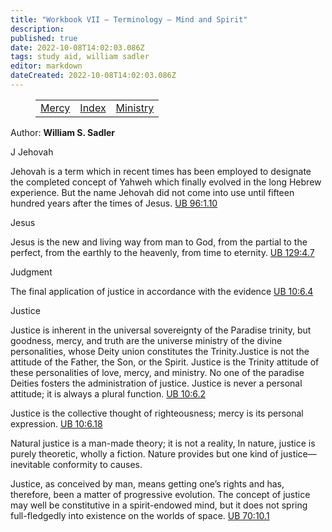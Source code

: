 ```yaml
---
title: "Workbook VII — Terminology — Mind and Spirit"
description: 
published: true
date: 2022-10-08T14:02:03.086Z
tags: study aid, william sadler
editor: markdown
dateCreated: 2022-10-08T14:02:03.086Z
---
```


<figure class="table chapter-navigator">
	<table>
		<tbody>
		<tr>
			<td><a href="/en/article/William_S_Sadler/Workbook_7_Terminology/Mercy">Mercy</a></td>
			<td><a href="/en/article/William_S_Sadler/Workbook_7_Terminology/Index">Index</a></td>
			<td><a href="/en/article/William_S_Sadler/Workbook_7_Terminology/Ministry">Ministry</a></td>
		</tr>
		</tbody>
	</table>
</figure>

Author: **William S. Sadler**

J
Jehovah

Jehovah is a term which in recent times has been employed to designate the completed concept of Yahweh which finally evolved in the long Hebrew experience. But the name Jehovah did not come into use until fifteen hundred years after the times of Jesus. [UB 96:1.10](/en/The_Urantia_Book/96#p1_10)

Jesus

Jesus is the new and living way from man to God, from the partial to the perfect, from the earthly to the heavenly, from time to eternity. [UB 129:4.7](/en/The_Urantia_Book/129#p4_7)

Judgment

The final application of justice in accordance with the evidence [UB 10:6.4](/en/The_Urantia_Book/10#p6_4)

Justice

Justice is inherent in the universal sovereignty of the Paradise trinity, but goodness, mercy, and truth are the universe ministry of the divine personalities, whose Deity union constitutes the Trinity.Justice is not the attitude of the Father, the Son, or the Spirit. Justice is the Trinity attitude of these personalities of love, mercy, and ministry. No one of the paradise Deities fosters the administration of justice. Justice is never a personal attitude; it is always a plural function. [UB 10:6.2](/en/The_Urantia_Book/10#p6_2)

Justice is the collective thought of righteousness; mercy is its personal expression. [UB 10:6.18](/en/The_Urantia_Book/10#p6_18)

Natural justice is a man-made theory; it is not a reality, In nature, justice is purely theoretic, wholly a fiction. Nature provides but one kind of justice—inevitable conformity to causes.

Justice, as conceived by man, means getting one’s rights and has, therefore, been a matter of progressive evolution. The concept of justice may well be constitutive in a spirit-endowed mind, but it does not spring full-fledgedly into existence on the worlds of space. [UB 70:10.1](/en/The_Urantia_Book/70#p10_1)


<br>

